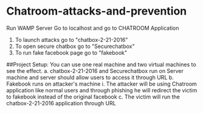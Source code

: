 # Chatroom-attacks-and-prevention

Run WAMP Server 
Go to localhost and go to CHATROOM Application

1. To launch attacks go to "chatbox-2-21-2016"
2. To open secure chatbox go to "Securechatbox"
3. To run fake facebook page go to "fakebook"

##Project Setup:
You can use one real machine and two virtual machines to see the effect.
   a.  chatbox-2-21-2016 and Securechatbox run on Server machine  and server should allow users to access it through URL
   b. Fakebook runs on attacker's machine
          i. The attacker will be using Chatroom application like normal users and through phishing he will redirect the victim to fakebook  instead of the original facebook
   c. The victim will run the chatbox-2-21-2016 application through URL 
